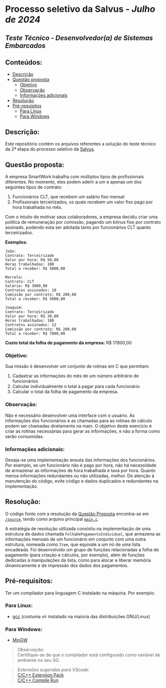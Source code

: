 # Processo seletivo da **Salvus** - *Julho de 2024*
## *Teste Técnico - Desenvolvedor(a) de Sistemas Embarcados*

## Conteúdos:

- [Descrição](#descrição)
- [Questão proposta](#questão-proposta)
    - [Objetivo](#objetivo)
    - [Observação](#observação)
    - [Informações adicionais](#informações-adicionais)
- [Resolução](#resolução)
- [Pré-requisitos](#pré-requisitos)
    - [Para Linux](#para-linux)
    - [Para Windows](#para-windows)

## Descrição:

Este repositório contém os arquivos referentes a solução do teste técnico da 2ª etapa do processo seletivo da [Salvus](https://www.salvus.me/).

## Questão proposta:

A empresa SmartWork trabalha com múltiplos tipos de profissionais diferentes. No momento, eles podem aderir a um e apenas um dos seguintes tipos de contrato:

1. Funcionários CLT, que recebem um salário fixo mensal
2. Profissionais terceirizados, os quais recebem um valor fixo pago por hora trabalhada no mês.

Com o intuito de motivar seus colaboradores, a empresa decidiu criar uma política de remuneração por comissão, pagando um bônus fixo por contrato assinado, podendo esta ser adotada tanto por funcionários CLT quanto terceirizados.

**Exemplos:**

    João:
    Contrato: Terceirizado
    Valor por hora: R$ 50,00
    Horas trabalhadas: 100
    Total a receber: R$ 5000,00

    Marcela:
    Contrato: CLT
    Salário: R$ 3000,00
    Contratos assinados: 10
    Comissão por contrato: R$ 200,00
    Total a receber: R$ 5000,00

    Joaquim:
    Contrato: Terceirizado
    Valor por hora: R$ 30,00
    Horas trabalhadas: 180
    Contratos assinados: 12
    Comissão por contrato: R$ 200,00
    Total a receber: R$ 7800,00

**Custo total da folha de pagamento da empresa:** R$ 17800,00

### Objetivo:

Sua missão é desenvolver um conjunto de rotinas em C que permitam:

1. Cadastrar as informações do mês de um número arbitrário de funcionários
2. Calcular individualmente o total à pagar para cada funcionário
3. Calcular o total da folha de pagamento da empresa.

### Observação:

Não é necessário desenvolver uma interface com o usuário. As informações dos funcionários e as chamadas para as rotinas de cálculo podem ser chamadas diretamente na main. O objetivo deste exercício é criar as rotinas necessárias para gerar as informações, e não a forma como serão consumidas.

### Informações adicionais:

Deseja-se uma implementação enxuta das informações dos funcionários. Por exemplo, se um funcionário não é pago por hora, não há necessidade de armazenar as informações de hora trabalhada e taxa por hora. Quanto menos informações
redundantes ou não utilizadas, melhor.
De atenção à manutenção do código, evite código e dados duplicados e redundantes na implementação.

## Resolução:

O código fonte com a resolução da [Questão Proposta](#questão-proposta) encontra-se em [`/source`](/source/), tendo como arquivo principal [`main.c`](/source/main.c).

A estratégia de resolução utilizada consistiu na implementação de uma estrutura de dados chamada `FolhaDePagamentoIndividual`, que armazena as informações mensais de um funcionário em conjunto com uma outra estrutura, nomeada como `Item`, que equivale a um nó de uma lista encadeada. Foi desenvolvido um grupo de funções relacionadas a folha de pagamento (para criação e cálculos, por exemplo), além de funções dedicadas à manipulações da lista, como para alocar e liberar memória dinamicamente e de impressão dos dados dos pagamentos.

## Pré-requisitos:

Ter um compilador para linguagem C instalado na máquina. Por exemplo:

### Para Linux:
    
- [gcc](https://gcc.gnu.org/) (costuma vir instalado na maioria das distribuições GNU/Linux)

### Para Windows:

- [MinGW](https://sourceforge.net/projects/mingw/)

> *Observação:* </br> Certifique-se de que o compilador está configurado como variável de ambiente no seu SO.

> *Extensões sugeridas para *VScode:** </br> [C/C++ Extension Pack](https://marketplace.visualstudio.com/items?itemName=ms-vscode.cpptools-extension-pack) </br> [C/C++ Compile Run](https://marketplace.visualstudio.com/items?itemName=danielpinto8zz6.c-cpp-compile-run)
